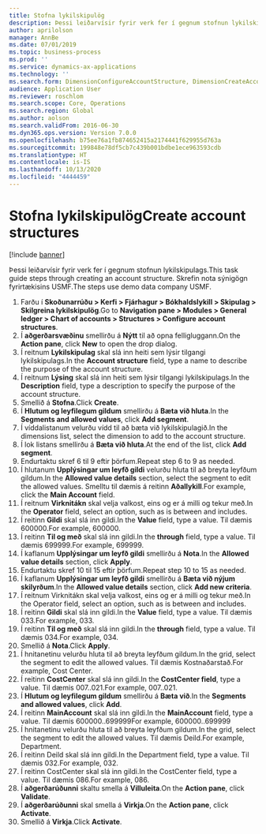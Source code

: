 ```yaml
---
title: Stofna lykilskipulög
description: Þessi leiðarvísir fyrir verk fer í gegnum stofnun lykilskipulags.
author: aprilolson
manager: AnnBe
ms.date: 07/01/2019
ms.topic: business-process
ms.prod: ''
ms.service: dynamics-ax-applications
ms.technology: ''
ms.search.form: DimensionConfigureAccountStructure, DimensionCreateAccountStructure, DimensionHierarchyAddLevel, DimensionHierarchyConstraintActivate
audience: Application User
ms.reviewer: roschlom
ms.search.scope: Core, Operations
ms.search.region: Global
ms.author: aolson
ms.search.validFrom: 2016-06-30
ms.dyn365.ops.version: Version 7.0.0
ms.openlocfilehash: b75ee76a1fb874652415a2174441f629955d763a
ms.sourcegitcommit: 199848e78df5cb7c439b001bdbe1ece963593cdb
ms.translationtype: HT
ms.contentlocale: is-IS
ms.lasthandoff: 10/13/2020
ms.locfileid: "4444459"
---
```

# <a name="create-account-structures"></a><span data-ttu-id="640ca-103">Stofna lykilskipulög</span><span class="sxs-lookup"><span data-stu-id="640ca-103">Create account structures</span></span>

[!include [banner](../../includes/banner.md)]

<span data-ttu-id="640ca-104">Þessi leiðarvísir fyrir verk fer í gegnum stofnun lykilskipulags.</span><span class="sxs-lookup"><span data-stu-id="640ca-104">This task guide steps through creating an account structure.</span></span> <span data-ttu-id="640ca-105">Skrefin nota sýnigögn fyrirtækisins USMF.</span><span class="sxs-lookup"><span data-stu-id="640ca-105">The steps use demo data company USMF.</span></span>

1. <span data-ttu-id="640ca-106">Farðu í **Skoðunarrúðu > Kerfi > Fjárhagur > Bókhaldslykill > Skipulag > Skilgreina lykilskipulög**.</span><span class="sxs-lookup"><span data-stu-id="640ca-106">Go to **Navigation pane > Modules > General ledger > Chart of accounts > Structures > Configure account structures**.</span></span>
2. <span data-ttu-id="640ca-107">Í **aðgerðarsvæðinu** smellirðu á **Nýtt** til að opna felligluggann.</span><span class="sxs-lookup"><span data-stu-id="640ca-107">On the **Action pane**, click **New** to open the drop dialog.</span></span>
3. <span data-ttu-id="640ca-108">Í reitnum **Lykilskipulag** skal slá inn heiti sem lýsir tilgangi lykilskipulags.</span><span class="sxs-lookup"><span data-stu-id="640ca-108">In the **Account structure** field, type a name to describe the purpose of the account structure.</span></span>
4. <span data-ttu-id="640ca-109">Í reitnum **Lýsing** skal slá inn heiti sem lýsir tilgangi lykilskipulags.</span><span class="sxs-lookup"><span data-stu-id="640ca-109">In the **Description** field, type a description to specify the purpose of the account structure.</span></span>
5. <span data-ttu-id="640ca-110">Smellið á **Stofna**.</span><span class="sxs-lookup"><span data-stu-id="640ca-110">Click **Create**.</span></span>
6. <span data-ttu-id="640ca-111">Í **Hlutum og leyfilegum gildum** smellirðu á **Bæta við hluta**.</span><span class="sxs-lookup"><span data-stu-id="640ca-111">In the **Segments and allowed values**, click **Add segment**.</span></span>
7. <span data-ttu-id="640ca-112">Í víddalistanum velurðu vídd til að bæta við lykilskipulagið.</span><span class="sxs-lookup"><span data-stu-id="640ca-112">In the dimensions list, select the dimension to add to the account structure.</span></span>
8. <span data-ttu-id="640ca-113">Í lok listans smellirðu á **Bæta við hluta**.</span><span class="sxs-lookup"><span data-stu-id="640ca-113">At the end of the list, click **Add segment**.</span></span>
9. <span data-ttu-id="640ca-114">Endurtaktu skref 6 til 9 eftir þörfum.</span><span class="sxs-lookup"><span data-stu-id="640ca-114">Repeat step 6 to 9 as needed.</span></span>
10. <span data-ttu-id="640ca-115">Í hlutanum **Upplýsingar um leyfð gildi** velurðu hluta til að breyta leyfðum gildum.</span><span class="sxs-lookup"><span data-stu-id="640ca-115">In the **Allowed value details** section, select the segment to edit the allowed values.</span></span>
    <span data-ttu-id="640ca-116">Smelltu til dæmis á reitinn **Aðallykill**.</span><span class="sxs-lookup"><span data-stu-id="640ca-116">For example, click the **Main Account** field.</span></span>  
11. <span data-ttu-id="640ca-117">Í reitnum **Virknitákn** skal velja valkost, eins og er á milli og tekur með.</span><span class="sxs-lookup"><span data-stu-id="640ca-117">In the **Operator** field, select an option, such as is between and includes.</span></span>
12. <span data-ttu-id="640ca-118">Í reitinn **Gildi** skal slá inn gildi.</span><span class="sxs-lookup"><span data-stu-id="640ca-118">In the **Value** field, type a value.</span></span> <span data-ttu-id="640ca-119">Til dæmis 600000.</span><span class="sxs-lookup"><span data-stu-id="640ca-119">For example, 600000.</span></span>  
13. <span data-ttu-id="640ca-120">Í reitinn **Til og með** skal slá inn gildi.</span><span class="sxs-lookup"><span data-stu-id="640ca-120">In the **through** field, type a value.</span></span> <span data-ttu-id="640ca-121">Til dæmis 699999.</span><span class="sxs-lookup"><span data-stu-id="640ca-121">For example, 699999.</span></span>  
14. <span data-ttu-id="640ca-122">Í kaflanum **Upplýsingar um leyfð gildi** smellirðu á **Nota**.</span><span class="sxs-lookup"><span data-stu-id="640ca-122">In the **Allowed value details** section, click **Apply**.</span></span>
15. <span data-ttu-id="640ca-123">Endurtaktu skref 10 til 15 eftir þörfum.</span><span class="sxs-lookup"><span data-stu-id="640ca-123">Repeat step 10 to 15 as needed.</span></span>  
16. <span data-ttu-id="640ca-124">Í kaflanum **Upplýsingar um leyfð gildi** smellirðu á **Bæta við nýjum skilyrðum**.</span><span class="sxs-lookup"><span data-stu-id="640ca-124">In the **Allowed value details** section, click **Add new criteria**.</span></span>
17. <span data-ttu-id="640ca-125">Í reitnum Virknitákn skal velja valkost, eins og er á milli og tekur með.</span><span class="sxs-lookup"><span data-stu-id="640ca-125">In the Operator field, select an option, such as is between and includes.</span></span>
18. <span data-ttu-id="640ca-126">Í reitinn **Gildi** skal slá inn gildi.</span><span class="sxs-lookup"><span data-stu-id="640ca-126">In the **Value** field, type a value.</span></span> <span data-ttu-id="640ca-127">Til dæmis 033.</span><span class="sxs-lookup"><span data-stu-id="640ca-127">For example, 033.</span></span>  
19. <span data-ttu-id="640ca-128">Í reitinn **Til og með** skal slá inn gildi.</span><span class="sxs-lookup"><span data-stu-id="640ca-128">In the **through** field, type a value.</span></span> <span data-ttu-id="640ca-129">Til dæmis 034.</span><span class="sxs-lookup"><span data-stu-id="640ca-129">For example, 034.</span></span>  
20. <span data-ttu-id="640ca-130">Smellið á **Nota**.</span><span class="sxs-lookup"><span data-stu-id="640ca-130">Click **Apply**.</span></span>
21. <span data-ttu-id="640ca-131">Í hnitanetinu velurðu hluta til að breyta leyfðum gildum.</span><span class="sxs-lookup"><span data-stu-id="640ca-131">In the grid, select the segment to edit the allowed values.</span></span> <span data-ttu-id="640ca-132">Til dæmis Kostnaðarstað.</span><span class="sxs-lookup"><span data-stu-id="640ca-132">For example, Cost Center.</span></span>  
22. <span data-ttu-id="640ca-133">Í reitinn **CostCenter** skal slá inn gildi.</span><span class="sxs-lookup"><span data-stu-id="640ca-133">In the **CostCenter field**, type a value.</span></span> <span data-ttu-id="640ca-134">Til dæmis 007..021.</span><span class="sxs-lookup"><span data-stu-id="640ca-134">For example, 007..021.</span></span>  
23. <span data-ttu-id="640ca-135">Í **Hlutum og leyfilegum gildum** smellirðu á **Bæta við**.</span><span class="sxs-lookup"><span data-stu-id="640ca-135">In the **Segments and allowed values**, click **Add**.</span></span>
24. <span data-ttu-id="640ca-136">Í reitinn **MainAccount** skal slá inn gildi.</span><span class="sxs-lookup"><span data-stu-id="640ca-136">In the **MainAccount** field, type a value.</span></span> <span data-ttu-id="640ca-137">Til dæmis 600000..699999</span><span class="sxs-lookup"><span data-stu-id="640ca-137">For example, 600000..699999</span></span>  
25. <span data-ttu-id="640ca-138">Í hnitanetinu velurðu hluta til að breyta leyfðum gildum.</span><span class="sxs-lookup"><span data-stu-id="640ca-138">In the grid, select the segment to edit the allowed values.</span></span> <span data-ttu-id="640ca-139">Til dæmis Deild.</span><span class="sxs-lookup"><span data-stu-id="640ca-139">For example, Department.</span></span>  
26. <span data-ttu-id="640ca-140">Í reitinn Deild skal slá inn gildi.</span><span class="sxs-lookup"><span data-stu-id="640ca-140">In the Department field, type a value.</span></span> <span data-ttu-id="640ca-141">Til dæmis 032.</span><span class="sxs-lookup"><span data-stu-id="640ca-141">For example, 032.</span></span>  
27. <span data-ttu-id="640ca-142">Í reitinn CostCenter skal slá inn gildi.</span><span class="sxs-lookup"><span data-stu-id="640ca-142">In the CostCenter field, type a value.</span></span> <span data-ttu-id="640ca-143">Til dæmis 086.</span><span class="sxs-lookup"><span data-stu-id="640ca-143">For example, 086.</span></span>  
28. <span data-ttu-id="640ca-144">Í **aðgerðarúðunni** skaltu smella á **Villuleita**.</span><span class="sxs-lookup"><span data-stu-id="640ca-144">On the **Action pane**, click **Validate**.</span></span>
29. <span data-ttu-id="640ca-145">Í **aðgerðarúðunni** skal smella á **Virkja**.</span><span class="sxs-lookup"><span data-stu-id="640ca-145">On the **Action pane**, click **Activate**.</span></span>
30. <span data-ttu-id="640ca-146">Smellið á **Virkja**.</span><span class="sxs-lookup"><span data-stu-id="640ca-146">Click **Activate**.</span></span>

